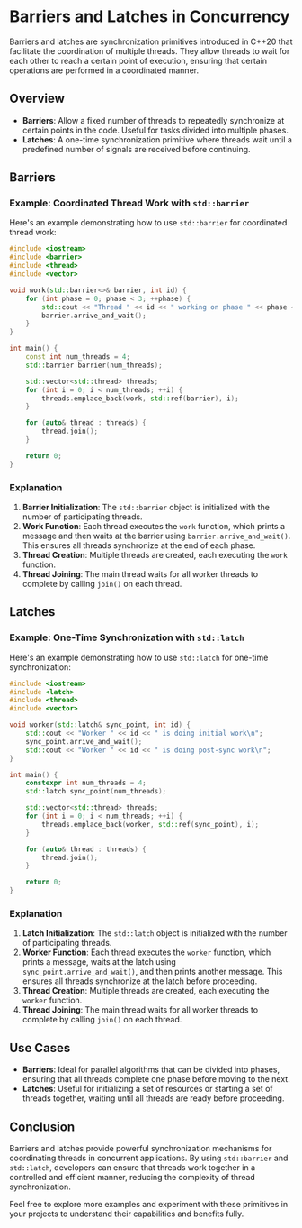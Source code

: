 # Barriers and Latches in Concurrency

Barriers and latches are synchronization primitives introduced in C++20 that facilitate the coordination of multiple threads. They allow threads to wait for each other to reach a certain point of execution, ensuring that certain operations are performed in a coordinated manner.

## Overview

- **Barriers**: Allow a fixed number of threads to repeatedly synchronize at certain points in the code. Useful for tasks divided into multiple phases.
- **Latches**: A one-time synchronization primitive where threads wait until a predefined number of signals are received before continuing.

## Barriers

### Example: Coordinated Thread Work with `std::barrier`

Here's an example demonstrating how to use `std::barrier` for coordinated thread work:

```cpp
#include <iostream>
#include <barrier>
#include <thread>
#include <vector>

void work(std::barrier<>& barrier, int id) {
    for (int phase = 0; phase < 3; ++phase) {
        std::cout << "Thread " << id << " working on phase " << phase << std::endl;
        barrier.arrive_and_wait();
    }
}

int main() {
    const int num_threads = 4;
    std::barrier barrier(num_threads);

    std::vector<std::thread> threads;
    for (int i = 0; i < num_threads; ++i) {
        threads.emplace_back(work, std::ref(barrier), i);
    }

    for (auto& thread : threads) {
        thread.join();
    }

    return 0;
}
```

### Explanation

1. **Barrier Initialization**: The `std::barrier` object is initialized with the number of participating threads.
2. **Work Function**: Each thread executes the `work` function, which prints a message and then waits at the barrier using `barrier.arrive_and_wait()`. This ensures all threads synchronize at the end of each phase.
3. **Thread Creation**: Multiple threads are created, each executing the `work` function.
4. **Thread Joining**: The main thread waits for all worker threads to complete by calling `join()` on each thread.

## Latches

### Example: One-Time Synchronization with `std::latch`

Here's an example demonstrating how to use `std::latch` for one-time synchronization:

```cpp
#include <iostream>
#include <latch>
#include <thread>
#include <vector>

void worker(std::latch& sync_point, int id) {
    std::cout << "Worker " << id << " is doing initial work\n";
    sync_point.arrive_and_wait();
    std::cout << "Worker " << id << " is doing post-sync work\n";
}

int main() {
    constexpr int num_threads = 4;
    std::latch sync_point(num_threads);

    std::vector<std::thread> threads;
    for (int i = 0; i < num_threads; ++i) {
        threads.emplace_back(worker, std::ref(sync_point), i);
    }

    for (auto& thread : threads) {
        thread.join();
    }

    return 0;
}
```

### Explanation

1. **Latch Initialization**: The `std::latch` object is initialized with the number of participating threads.
2. **Worker Function**: Each thread executes the `worker` function, which prints a message, waits at the latch using `sync_point.arrive_and_wait()`, and then prints another message. This ensures all threads synchronize at the latch before proceeding.
3. **Thread Creation**: Multiple threads are created, each executing the `worker` function.
4. **Thread Joining**: The main thread waits for all worker threads to complete by calling `join()` on each thread.

## Use Cases

- **Barriers**: Ideal for parallel algorithms that can be divided into phases, ensuring that all threads complete one phase before moving to the next.
- **Latches**: Useful for initializing a set of resources or starting a set of threads together, waiting until all threads are ready before proceeding.

## Conclusion

Barriers and latches provide powerful synchronization mechanisms for coordinating threads in concurrent applications. By using `std::barrier` and `std::latch`, developers can ensure that threads work together in a controlled and efficient manner, reducing the complexity of thread synchronization.

Feel free to explore more examples and experiment with these primitives in your projects to understand their capabilities and benefits fully.
```

